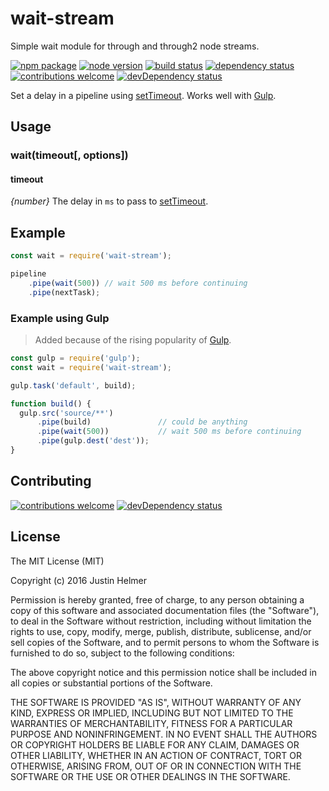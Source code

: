 # wait-stream
Simple wait module for through and through2 node streams.

[![npm package](https://badge.fury.io/js/wait-stream.svg)](https://www.npmjs.com/package/wait-stream)
[![node version](https://img.shields.io/node/v/wait-stream.svg?style=flat)](http://nodejs.org/download/)
[![build status](https://travis-ci.org/justinhelmer/wait-stream.svg?branch=master)](https://travis-ci.org/justinhelmer/wait-stream)
[![dependency status](https://david-dm.org/justinhelmer/wait-stream.svg)](https://github.com/justinhelmer/wait-stream)
[![contributions welcome](https://img.shields.io/badge/contributions-welcome-brightgreen.svg?style=flat)](https://github.com/justinhelmer/wait-stream/issues)
[![devDependency status](https://david-dm.org/justinhelmer/wait-stream/dev-status.svg)](https://github.com/justinhelmer/wait-stream)

Set a delay in a pipeline using [setTimeout](https://nodejs.org/api/timers.html#timers_settimeout_callback_delay_arg). Works well with [Gulp](http://gulpjs.com/).

## Usage

### wait(timeout[, options])

#### timeout

_{number}_ The delay in `ms` to pass to [setTimeout](https://nodejs.org/api/timers.html#timers_settimeout_callback_delay_arg).

## Example

```js
const wait = require('wait-stream');

pipeline
    .pipe(wait(500)) // wait 500 ms before continuing
    .pipe(nextTask);
```

### Example using Gulp

> Added because of the rising popularity of [Gulp](http://gulpjs.com/).

```js
const gulp = require('gulp');
const wait = require('wait-stream');

gulp.task('default', build);

function build() {
  gulp.src('source/**')
      .pipe(build)               // could be anything
      .pipe(wait(500))           // wait 500 ms before continuing
      .pipe(gulp.dest('dest'));
}
```

## Contributing

[![contributions welcome](https://img.shields.io/badge/contributions-welcome-brightgreen.svg?style=flat)](https://github.com/justinhelmer/wait-stream/issues)
[![devDependency status](https://david-dm.org/justinhelmer/wait-stream/dev-status.svg)](https://github.com/justinhelmer/wait-stream)

## License

The MIT License (MIT)

Copyright (c) 2016 Justin Helmer

Permission is hereby granted, free of charge, to any person obtaining a copy
of this software and associated documentation files (the "Software"), to deal
in the Software without restriction, including without limitation the rights
to use, copy, modify, merge, publish, distribute, sublicense, and/or sell
copies of the Software, and to permit persons to whom the Software is
furnished to do so, subject to the following conditions:

The above copyright notice and this permission notice shall be included in all
copies or substantial portions of the Software.

THE SOFTWARE IS PROVIDED "AS IS", WITHOUT WARRANTY OF ANY KIND, EXPRESS OR
IMPLIED, INCLUDING BUT NOT LIMITED TO THE WARRANTIES OF MERCHANTABILITY,
FITNESS FOR A PARTICULAR PURPOSE AND NONINFRINGEMENT. IN NO EVENT SHALL THE
AUTHORS OR COPYRIGHT HOLDERS BE LIABLE FOR ANY CLAIM, DAMAGES OR OTHER
LIABILITY, WHETHER IN AN ACTION OF CONTRACT, TORT OR OTHERWISE, ARISING FROM,
OUT OF OR IN CONNECTION WITH THE SOFTWARE OR THE USE OR OTHER DEALINGS IN THE
SOFTWARE.
